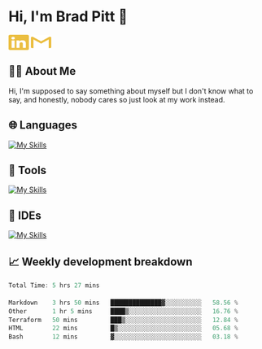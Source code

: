 # Hi, I'm Brad Pitt 👋


<a href="https://www.linkedin.com/in/mathias-mauraisin/" target="blank"><img align="center" src="./icons/linkedin.svg" alt="https://www.linkedin.com/in/mathias-mauraisin/" height="30" width="40" /></a>
<a href="mailto:mathias.mauraisin.pro@gmail.com" target="blank"><img align="center" src="./icons/gmail.svg" alt="redrew" height="30" width="40" /></a>




<!-- ![snap](images/Snap_dark.png?raw=true) -->
<!-- ![snap](images/Snap_dark_bg.png?raw=true) -->


<!-- [![My Skills](https://skillicons.dev/icons?i=c,cpp,html,css,js,ts,)](https://skillicons.dev) -->

## 🙋‍♂️&nbsp;About Me

Hi, I'm supposed to say something about myself but I don't know what to say, and honestly, nobody cares so just look at my work instead.

## 🌐&nbsp;Languages

<!-- <img src="./icons_2.svg"> -->


[![My Skills](https://skillicons.dev/icons?i=c,cpp,ts,html,css,markdown,java,php,&perline=10)](https://skillicons.dev)

<!-- ## 📕&nbsp;Frameworks and Libraries for Web Development

[![My Skills](https://skillicons.dev/icons?i=react,tailwind,materialui,nestjs,postgres,express,nodejs,figma,vercel,&perline=10)](https://skillicons.dev) -->

## 🔧&nbsp;Tools 

[![My Skills](https://skillicons.dev/icons?i=git,github,linux,docker,kubernetes&perline=9)](https://skillicons.dev)

## 📝&nbsp;IDEs

[![My Skills](https://skillicons.dev/icons?i=vscode,neovim&perline=9)](https://skillicons.dev)

## 📈&nbsp;Weekly development breakdown

<!-- [![mamaurai's 42 stats](https://badge42.vercel.app/api/v2/cl1l4qz93000609l4yixitcl4/stats?cursusId=21&coalitionId=45)](https://github.com/JaeSeoKim/badge42) -->





<!--START_SECTION:waka-->

```rust
Total Time: 5 hrs 27 mins

Markdown    3 hrs 50 mins   ██████████████▓░░░░░░░░░░   58.56 %
Other       1 hr 5 mins     ████▒░░░░░░░░░░░░░░░░░░░░   16.76 %
Terraform   50 mins         ███▒░░░░░░░░░░░░░░░░░░░░░   12.84 %
HTML        22 mins         █▒░░░░░░░░░░░░░░░░░░░░░░░   05.68 %
Bash        12 mins         ▓░░░░░░░░░░░░░░░░░░░░░░░░   03.18 %
```

<!--END_SECTION:waka-->


